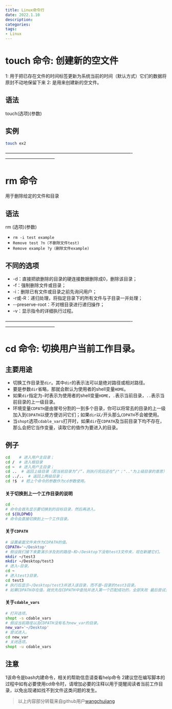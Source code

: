 ```yaml
---
title: Linux命令行
date: 2022.1.10
description:  
categories: 
tags:
- Linux
---
```

<!-- more -->
<link href="themes/prism.css" rel="stylesheet" />
<script src="prism.js" data-manual></script>

# touch 命令: 创建新的空文件
1: 用于把已存在文件的时间标签更新为系统当前的时间（默认方式）它们的数据将原封不动地保留下来
2: 是用来创建新的空文件。
## 语法 

touch(选项)(参数)

## 实例

```bash
touch ex2
```
————————————————————————————-———————————
# rm 命令

用于删除给定的文件和目录

## 语法

rm (选项)(参数)

* `rm -i test example`
* `Remove test ?n（不删除文件test)`
* `Remove example ?y（删除文件example)`
##  不同的选项

* -d：直接把欲删除的目录的硬连接数据删除成0，删除该目录；
* -f：强制删除文件或目录；
* -i：删除已有文件或目录之前先询问用户；
* -r或-R：递归处理，将指定目录下的所有文件与子目录一并处理；
* --preserve-root：不对根目录进行递归操作；
* -v：显示指令的详细执行过程。

————————————————————————————-———————————
# cd 命令: 切换用户当前工作目录。

## 主要用途
* 切换工作目录至`dir`。其中`dir`的表示法可以是绝对路径或相对路径。
* 要是参数`dir`省略，那就会默认为使用者的shell变量`HOME`。
* 如果`dir`指定为`~`时表示为使用者的shell变量`HOME`，`.`表示当前目录，`..`表示当前目录的上一级目录。
* 环境变量`CDPATH`是由冒号分割的一到多个目录，你可以将常去的目录的上一级加入到`CDPATH`以便方便访问它们；如果`dir`以`/`开头那么`CDPATH`不会被使用。
* 当`shopt`选项`cdable_vars`打开时，如果`dir`在`CDPATH`及当前目录下均不存在，那么会把它当作变量，读取它的值作为要进入的目录。

## 例子

```bash
cd    # 进入用户主目录；
cd /  # 进入根目录
cd ~  # 进入用户主目录；
cd ..  # 返回上级目录（若当前目录为“/“，则执行完后还在“/"；".."为上级目录的意思）；
cd ../..  # 返回上两级目录；
cd !$  # 把上个命令的参数作为cd参数使用。
```

#### 关于切换到上一个工作目录的说明

```bash
cd -
# 命令会首先显示要切换到的目标目录，然后再进入。
cd ${OLDPWD}
# 命令会直接切换到上一个工作目录。
```

#### 关于`CDPATH`
```bash
# 设置桌面文件夹作为CDPATH的值。
CDPATH='~/Desktop'
# 假设我们接下来要演示涉及到的路径~和~/Desktop下没有test3文件夹，现在新建它们。
mkdir ~/test3
mkdir ~/Desktop/test3
# 进入~目录。
cd ~
# 进入test3目录。
cd test3
# 执行后显示~/Desktop/test3并进入该目录，而不是~目录的test3目录。
# 如果CDPATH存在值，就优先在CDPATH中查找并进入第一个匹配成功的，全部失败 最后尝试当前目录。
```
#### 关于`cdable_vars` 
```bash
# 打开选项。
shopt -s cdable_vars
# 假设当前路径以及CDPATH没有名为new_var的目录。
new_var='~/Desktop'
# 尝试进入。
cd new_var
# 关闭选项。
shopt -u cdable_vars
```


## 注意
1该命令是bash内建命令，相关的帮助信息请查看help命令
2建议您在编写脚本的过程中如有必要使用cd命令时，请增加必要的注释以用于提醒阅读者当前工作目录，以免出现诸如找不到文件这类问题的发生。



> 以上内容部分转载来自github用户[wangchujiang](https://github.com/jaywcjlove)